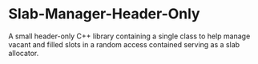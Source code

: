# Slab-Manager-Header-Only
A small header-only C++ library containing a single class to help manage vacant and filled slots in a random access contained serving as a slab allocator. 
